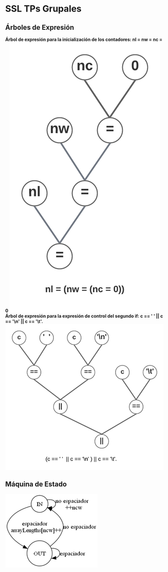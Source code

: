 # SSL TPs Grupales
## Árboles de Expresión
**Árbol de expresión para la inicialización de los contadores: nl = nw = nc = 0**
![1B](12-histograma/1B.png)
**Árbol de expresión para la expresión de control del segundo if: c == ' ' || c == '\n' || c == '\t'.**
![1C](12-histograma/1C.png)
## Máquina de Estado
![2A](12-histograma/2A.png)